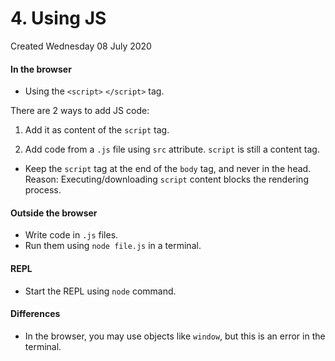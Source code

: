 # 4. Using JS

Created Wednesday 08 July 2020

#### In the browser

- Using the `<script>` `</script>` tag.

There are 2 ways to add JS code:

1. Add it as content of the `script` tag.
2. Add code from a `.js` file using `src` attribute. `script` is still a content tag.

   <!-- Method 1, direct -->
   <body>
   	<script> var x = 2; </script>
   <body>

   <!-- Method 2, src -->
   <body>
   	<script src="path"></script> <!-- Leave content empty -->
   <body>

- Keep the `script` tag at the end of the `body` tag, and never in the head. Reason: Executing/downloading `script` content blocks the rendering process.

#### Outside the browser

- Write code in `.js` files.
- Run them using `node file.js` in a terminal.

#### REPL

- Start the REPL using `node` command.

#### Differences

- In the browser, you may use objects like `window`, but this is an error in the terminal.
